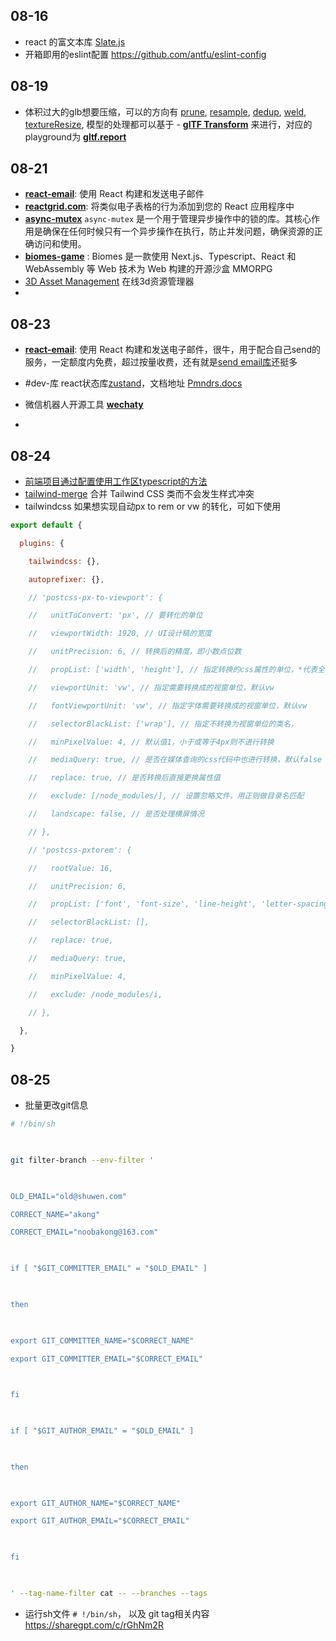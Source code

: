 ## 08-16
- react 的富文本库 [Slate.js](https://juejin.cn/post/6844903504478208007)
- 开箱即用的eslint配置 https://github.com/antfu/eslint-config

## 08-19
- 体积过大的glb想要压缩，可以的方向有 [prune](https://gltf-transform.dev/modules/functions/functions/prune), [resample](https://gltf-transform.dev/modules/functions/functions/resample), [dedup](https://gltf-transform.dev/modules/functions/functions/dedup), [weld](https://gltf-transform.dev/modules/functions/functions/weld), [textureResize](https://gltf-transform.dev/modules/functions/functions/textureResize), 模型的处理都可以基于 - **[glTF Transform](https://gltf-transform.dev/)** 来进行，对应的playground为 **[gltf.report](https://gltf.report/)**


## 08-21
- **[react-email](https://github.com/resendlabs/react-email)**: 使用 React 构建和发送电子邮件
- **[reactgrid.com](https://reactgrid.com/ "https://reactgrid.com")**: 将类似电子表格的行为添加到您的 React 应用程序中
- **[async-mutex](https://github.com/DirtyHairy/async-mutex)** `async-mutex` 是一个用于管理异步操作中的锁的库。其核心作用是确保在任何时候只有一个异步操作在执行，防止并发问题，确保资源的正确访问和使用。
- **[biomes-game](https://github.com/ill-inc/biomes-game)** : Biomes 是一款使用 Next.js、Typescript、React 和 WebAssembly 等 Web 技术为 Web 构建的开源沙盒 MMORPG
- [3D Asset Management](https://www.echo3d.com/) 在线3d资源管理器
-

## 08-23
- **[react-email](https://github.com/resendlabs/react-email)**: 使用 React 构建和发送电子邮件，很牛，用于配合自己send的服务，一定额度内免费，超过按量收费，还有就是[send email库](https://react.email/docs/integrations/overview)还挺多


- #dev-库 react状态库[zustand](https://github.com/pmndrs/zustand)，文档地址 [Pmndrs.docs](https://docs.pmnd.rs/)
- 微信机器人开源工具 **[wechaty](https://github.com/wechaty/wechaty)**
- 

## 08-24
- [前端项目通过配置使用工作区typescript的方法](https://stackoverflow.com/questions/74642723/how-do-i-force-vs-code-to-always-use-my-workspaces-version-of-typescript-for-al)
- [tailwind-merge](https://github.com/dcastil/tailwind-merge) 合并 Tailwind CSS 类而不会发生样式冲突
- tailwindcss 如果想实现自动px to rem or vw 的转化，可如下使用
```js
export default {

  plugins: {

    tailwindcss: {},

    autoprefixer: {},

    // 'postcss-px-to-viewport': {

    //   unitToConvert: 'px', // 要转化的单位

    //   viewportWidth: 1920, // UI设计稿的宽度

    //   unitPrecision: 6, // 转换后的精度，即小数点位数

    //   propList: ['width', 'height'], // 指定转换的css属性的单位，*代表全部css属性的单位都进行转换

    //   viewportUnit: 'vw', // 指定需要转换成的视窗单位，默认vw

    //   fontViewportUnit: 'vw', // 指定字体需要转换成的视窗单位，默认vw

    //   selectorBlackList: ['wrap'], // 指定不转换为视窗单位的类名，

    //   minPixelValue: 4, // 默认值1，小于或等于4px则不进行转换

    //   mediaQuery: true, // 是否在媒体查询的css代码中也进行转换，默认false

    //   replace: true, // 是否转换后直接更换属性值

    //   exclude: [/node_modules/], // 设置忽略文件，用正则做目录名匹配

    //   landscape: false, // 是否处理横屏情况

    // },

    // 'postcss-pxtorem': {

    //   rootValue: 16,

    //   unitPrecision: 6,

    //   propList: ['font', 'font-size', 'line-height', 'letter-spacing'],

    //   selectorBlackList: [],

    //   replace: true,

    //   mediaQuery: true,

    //   minPixelValue: 4,

    //   exclude: /node_modules/i,

    // },

  },

}
```

## 08-25
- 批量更改git信息
```bash
# !/bin/sh

  

git filter-branch --env-filter '

  

OLD_EMAIL="old@shuwen.com"

CORRECT_NAME="akong"

CORRECT_EMAIL="noobakong@163.com"

  

if [ "$GIT_COMMITTER_EMAIL" = "$OLD_EMAIL" ]

  

then

  

export GIT_COMMITTER_NAME="$CORRECT_NAME"

export GIT_COMMITTER_EMAIL="$CORRECT_EMAIL"

  

fi

  

if [ "$GIT_AUTHOR_EMAIL" = "$OLD_EMAIL" ]

  

then

  

export GIT_AUTHOR_NAME="$CORRECT_NAME"

export GIT_AUTHOR_EMAIL="$CORRECT_EMAIL"

  

fi

  

' --tag-name-filter cat -- --branches --tags

```

- 运行sh文件 `# !/bin/sh`， 以及 git tag相关内容 https://sharegpt.com/c/rGhNm2R
